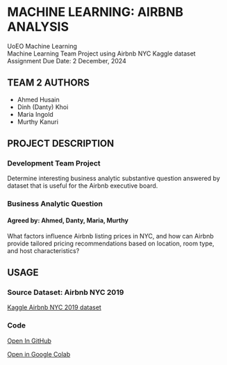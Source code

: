 # MACHINE LEARNING: AIRBNB ANALYSIS

UoEO Machine Learning  
Machine Learning Team Project using Airbnb NYC Kaggle dataset  
Assignment Due Date: 2 December, 2024  

## TEAM 2 AUTHORS

* Ahmed Husain
* Dinh (Danty) Khoi
* Maria Ingold
* Murthy Kanuri

## PROJECT DESCRIPTION

### Development Team Project

Determine interesting business analytic substantive question answered by dataset that is useful for the Airbnb executive board.  

### Business Analytic Question

#### Agreed by: Ahmed, Danty, Maria, Murthy

What factors influence Airbnb listing prices in NYC, and how can Airbnb provide tailored pricing recommendations based on location, room type, and host characteristics?

## USAGE

### Source Dataset: Airbnb NYC 2019

[Kaggle Airbnb NYC 2019 dataset](https://www.kaggle.com/dgomonov/new-york-city-airbnb-open-data)

### Code

[Open In GitHub](https://github.com/mariaingold/AirbnbNYC/blob/main/AirbnbNYC.ipynb)

[Open in Google Colab](https://colab.research.google.com/github/mariaingold/AirbnbNYC/blob/main/AirbnbNYC.ipynb)
